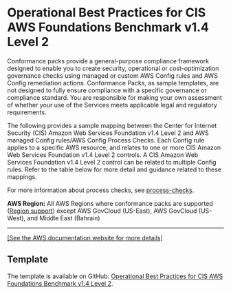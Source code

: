# Operational Best Practices for CIS AWS Foundations Benchmark v1\.4 Level 2<a name="operational-best-practices-for-cis_aws_benchmark_level_2"></a>

Conformance packs provide a general\-purpose compliance framework designed to enable you to create security, operational or cost\-optimization governance checks using managed or custom AWS Config rules and AWS Config remediation actions\. Conformance Packs, as sample templates, are not designed to fully ensure compliance with a specific governance or compliance standard\. You are responsible for making your own assessment of whether your use of the Services meets applicable legal and regulatory requirements\.

 The following provides a sample mapping between the Center for Internet Security \(CIS\) Amazon Web Services Foundation v1\.4 Level 2 and AWS managed Config rules/AWS Config Process Checks\. Each Config rule applies to a specific AWS resource, and relates to one or more CIS Amazon Web Services Foundation v1\.4 Level 2 controls\. A CIS Amazon Web Services Foundation v1\.4 Level 2 control can be related to multiple Config rules\. Refer to the table below for more detail and guidance related to these mappings\.

For more information about process checks, see [process\-checks](https://docs.aws.amazon.com/config/latest/developerguide/process-checks.html)\.

**AWS Region:** All AWS Regions where conformance packs are supported \([Region support](https://docs.aws.amazon.com/config/latest/developerguide/conformance-packs.html#conformance-packs-regions)\) except AWS GovCloud \(US\-East\), AWS GovCloud \(US\-West\), and Middle East \(Bahrain\)


****  
[\[See the AWS documentation website for more details\]](http://docs.aws.amazon.com/config/latest/developerguide/operational-best-practices-for-cis_aws_benchmark_level_2.html)

## Template<a name="cis_aws_benchmark_level_2-conformance-pack-sample"></a>

The template is available on GitHub: [ Operational Best Practices for CIS AWS Foundations Benchmark v1\.4 Level 2](https://github.com/awslabs/aws-config-rules/blob/master/aws-config-conformance-packs/Operational-Best-Practices-for-CIS-AWS-v1.4-Level2.yaml)\.